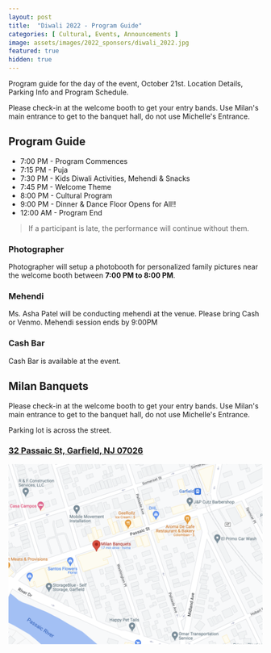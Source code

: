 ```yaml
---
layout: post
title:  "Diwali 2022 - Program Guide"
categories: [ Cultural, Events, Announcements ]
image: assets/images/2022_sponsors/diwali_2022.jpg
featured: true
hidden: true
---
```


Program guide for the day of the event, October 21st. Location Details, Parking Info and Program Schedule. 

Please check-in at the welcome booth to get your entry bands. Use Milan's main entrance to get to the banquet hall, do not use Michelle's Entrance.

## Program Guide

 * 7:00 PM - Program Commences
 * 7:15 PM - Puja
 * 7:30 PM - Kids Diwali Activities, Mehendi & Snacks
 * 7:45 PM - Welcome Theme
 * 8:00 PM - Cultural Program
 * 9:00 PM - Dinner & Dance Floor Opens for All!!
 * 12:00 AM - Program End

> If a participant is late, the performance will continue without them.

### Photographer
Photographer will setup a photobooth for personalized family pictures near the welcome booth between **7:00 PM to 8:00 PM**.

### Mehendi 
Ms. Asha Patel will be conducting mehendi at the venue. Please bring Cash or Venmo. Mehendi session ends by 9:00PM

### Cash Bar
Cash Bar is available at the event.

## Milan Banquets

Please check-in at the welcome booth to get your entry bands. Use Milan's main entrance to get to the banquet hall, do not use Michelle's Entrance.

Parking lot is across the street.

### <a href="https://www.google.com/maps/place/Milan+Banquets/@40.8655163,-74.1089856,18z/data=!4m5!3m4!1s0x89c2f93bc1aa9f8d:0xc277dd74147c624a!8m2!3d40.8656458!4d-74.1078784">32 Passaic St, Garfield, NJ 07026</a>
![Milan Banquets - 32 Passaic St, Garfield, NJ 07026](/assets/images/2022_sponsors/Milan_Banquets.png)

 


